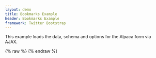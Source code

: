 ```yaml
---
layout: demo
title: Bookmarks Example
header: Bookmarks Example
framework: Twitter Bootstrap
---
```


This example loads the data, schema and options for the Alpaca form via AJAX.
<div id="field1"> </div>
{% raw %}
<script type="text/javascript" id="field1-script">
$("#field1").alpaca({
    "dataSource": "./data.json",
    "optionsSource": "./options.json",
    "schemaSource": "./schema.json"
});
</script>
{% endraw %}